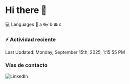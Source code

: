 # Hi there 👋

:computer: Languages
:pencil: a
:eyeglasses: b
:oncoming_automobile: c

### :zap: Actividad reciente
<!--RECENT_ACTIVITY:start-->
<!--RECENT_ACTIVITY:end-->
<!--RECENT_ACTIVITY:last_update-->
Last Updated: Monday, September 15th, 2025, 1:15:55 PM
<!--RECENT_ACTIVITY:last_update_end-->

### Vías de contacto

![LinkedIn](https://www.linkedin.com/in/irving-hernández-226846205/)
